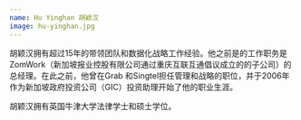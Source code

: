 ```yaml
---
name: Hu Yinghan 胡颖汉
image: hu-yinghan.jpg
---
```


胡颖汉拥有超过15年的带领团队和数据化战略工作经验。他之前是的工作职务是ZomWork（新加坡报业控股有限公司通过重庆互联互通倡议成立的的子公司）的总经理。在此之前，他曾在Grab 和Singtel担任管理和战略的职位，并于2006年作为新加坡政府投资公司（GIC）投资助理开始了他的职业生涯。

胡颖汉拥有英国牛津大学法律学士和硕士学位。
